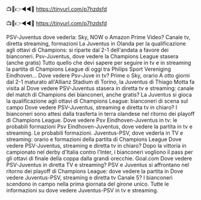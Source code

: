 📺📱👉◄◄🔴 https://tinyurl.com/p7hzdsfd

📺📱👉◄◄🔴 https://tinyurl.com/p7hzdsfd



PSV-Juventus dove vederla: Sky, NOW o Amazon Prime Video? Canale tv, diretta streaming, formazioni
La Juventus in Olanda per la qualificazione agli ottavi di Champions: si riparte dal 2-1 dell'andata a favore dei bianconeri.
Psv-Juventus, dove vedere la Champions League stasera (anche gratis)
Tutto quello che devi sapere per seguire in tv e in streaming la partita di Champions League di oggi tra Philips Sport Vereniging Eindhoven...
Dove vedere Psv-Juve in tv? Prime o Sky, orario
A otto giorni dal 2-1 maturato all'Allianz Stadium di Torino, la Juventus di Thiago Motta fa visita al 
Dove vedere PSV-Juventus stasera in diretta tv e streaming: canale del match di Champions dei bianconeri, anche gratis?
La Juventus si gioca la qualificazione agli ottavi di Champions League: bianconeri di scena sul campo 
Dove vedere PSV-Juventus, streaming e diretta tv in chiaro?
I bianconeri sono attesi dalla trasferta in terra olandese nel ritorno dei playoff di Champions League. 
Dove vedere Psv Eindhoven-Juventus in tv: le probabili formazioni
Psv Eindhoven-Juventus, dove vedere la partita in tv e streaming. Le probabili formazioni.
Juventus-PSV, dove vederla in TV e streaming: orario e formazioni della partita di Champions League
Dove vedere PSV-Juventus, streaming e diretta tv in chiaro?
Dopo la vittoria in campionato nel derby d'Italia contro l'Inter, i bianconeri vogliono il pass per gli ottavi di finale della coppa dalla grandi orecchie.
Goal.com
Dove vedere PSV-Juventus in diretta TV e streaming?
PSV e Juventus si affrontano nel ritorno dei playoff di Champions League: dove vedere la partita in 
Dove vedere Juventus-PSV, streaming e diretta tv Canale 5?
I bianconeri scendono in campo nella prima giornata del girone unico. Tutte le informazioni su dove vedere Juventus-PSV in tv e streaming.
